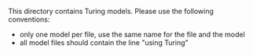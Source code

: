 This directory contains Turing models. Please use the following conventions:
- only one model per file, use the same name for the file and the model
- all model files should contain the line "using Turing"

